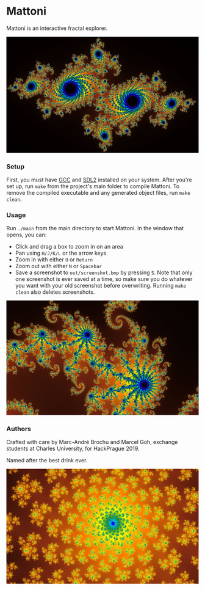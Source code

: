 # Mattoni

Mattoni is an interactive fractal explorer.

![julia4](media/julia4.png)

### Setup

First, you must have [GCC](https://gcc.gnu.org) and [SDL2](https://www.libsdl.org/download-2.0.php) installed on your system. After you're set up, run `make` from the project's main folder to compile Mattoni. To remove the compiled executable and any generated object files, run `make clean`.

### Usage

Run `./main` from the main directory to start Mattoni. In the window that opens, you can:

+ Click and drag a box to zoom in on an area
+ Pan using `H/J/K/L` or the arrow keys
+ Zoom in with either `U` or `Return`
+ Zoom out with either `N` or `Spacebar`
+ Save a screenshot to `out/screenshot.bmp` by pressing `S`. Note that only one screenshot is ever saved at a time, so make sure you do whatever you want with your old screenshot before overwriting. Running `make clean` also deletes screenshots.

![julia1](media/julia1.png)

### Authors

Crafted with care by Marc-André Brochu and Marcel Goh, exchange students at Charles University, for HackPrague 2019.  

Named after the best drink ever.

![julia2](media/julia2.png)
